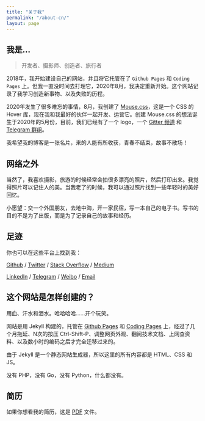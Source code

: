 ```yaml
---
title: "关于我"
permalink: "/about-cn/"
layout: page
---
```


## 我是...

> 开发者、摄影师、创造者、旅行者
>

2018年，我开始建设自己的网站，并且将它托管在了 `Github Pages` 和 `Coding Pages` 上。但我一直没时间去打理它，2020年8月，我决定重新开始。这个网站记录了我学习创造新事物、以及失败的历程。

2020年发生了很多难忘的事情，8月，我创建了 [Mouse.css](https://github.com/isArtJay/Mouse)，这是一个 CSS 的 Hover 库，现在我和我最好的伙伴一起开发、运营它。创建 Mouse.css 的想法诞生于2020年的5月份，目前，我们已经有了一个 logo，一个 [Gitter 频道](https://gitter.im/mouse-css/mouse?utm_source=share-link&utm_medium=link&utm_campaign=share-link) 和 [Telegram 群组](https://t.me/mouse_chat)。

我希望我的博客是一张名片，来的人能有所收获，青春不结束，故事不散场！

## 网络之外

当然了，我喜欢摄影，旅游的时候经常会拍很多漂亮的照片，然后打印出来。我觉得照片可以记住人的美。当我老了的时候，我可以通过照片找到一些年轻时的美好回忆。

小愿望：交一个外国朋友，去地中海，开一家民宿，写一本自己的电子书。写书的目的不是为了出版，而是为了记录自己的故事和经历。

## 足迹

你也可以在这些平台上找到我：

[Github](https://github.com/isArtJay) / [Twitter](https://twitter.com/yj_bian) / [Stack Overflow](https://stackoverflow.com/users/11297855/yj-bian) / [Medium](https://medium.com/@yj_bian)

[LinkedIn](https://www.linkedin.com/in/bianyujie)  / [Telegram](https://t.me/yj_bian) / [Weibo](https://weibo.com/artjay) / [Email](mailto:bianyujie@lien.run)

## 这个网站是怎样创建的？

用血、汗水和泪水。哈哈哈哈......开个玩笑。

网站是用 Jekyll 构建的，托管在 [Github Pages](https://pages.github.com/) 和 [Coding Pages](https://help.coding.net/docs/devops/cd/static-website.html) 上，经过了几个月拖延、N次的按压 Ctrl-Shift-P、调整网页外观、翻阅技术文档、上网查资料、以及数小时的编码之后才完全迁移过来的。

由于 Jekyll 是一个静态网站生成器，所以这里的所有内容都是 HTML、CSS 和 JS。

没有 PHP，没有 Go，没有 Python，什么都没有。



## 简历

如果你想看我的简历，这是 [PDF](/resume/resume.pdf) 文件。
